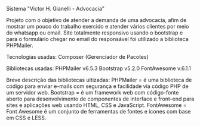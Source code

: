 Sistema "Victor H. Gianelli - Advocacia"

Projeto com o objetivo de atender a demanda de uma advocacia, afim de mostrar um pouco do trabalho exercido e atender vários clientes por 
meio do whatsapp ou email. Site totalmente responsivo usando o bootstrap e para o formulário chegar no email do responsável foi utilizado a 
biblioteca PHPMailer.  

Tecnologias usadas:
Composer (Gerenciador de Pacotes)

Bibliotecas usadas:
PHPMailer v6.5.3
Bootstrap v5.2.0
FontAwesome v.6.1.1

Breve descrição das bibliotecas ultizadas:
PHPMailer = é uma biblioteca de código para enviar e-mails com segurança e facilidade via código PHP de um servidor web.
Bootstrap = é um framework web com código-fonte aberto para desenvolvimento de componentes de interface e front-end 
para sites e aplicações web usando HTML, CSS e JavaScript.
FontAwesome = Font Awesome é um conjunto de ferramentas de fontes e ícones com base em CSS e LESS.

